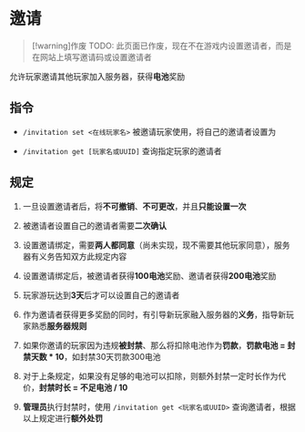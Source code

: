 
# 邀请

>[!warning]作废
>TODO: 此页面已作废，现在不在游戏内设置邀请者，而是在网站上填写邀请码或设置邀请者

允许玩家邀请其他玩家加入服务器，获得**电池**奖励

## 指令

- `/invitation set <在线玩家名>` 被邀请玩家使用，将自己的邀请者设置为

- `/invitation get [玩家名或UUID]` 查询指定玩家的邀请者

## 规定

1. 一旦设置邀请者后，将**不可撤销**、**不可更改**，并且**只能设置一次**

2. 被邀请者设置自己的邀请者需要**二次确认**

3. 设置邀请绑定，需要**两人都同意**（尚未实现，现不需要其他玩家同意），服务器有义务告知双方此规定内容

4. 设置邀请绑定后，被邀请者获得**100电池**奖励、邀请者获得**200电池**奖励

5. 玩家游玩达到**3天**后才可以设置自己的邀请者

6. 作为邀请者获得更多奖励的同时，有引导新玩家融入服务器的**义务**，指导新玩家熟悉**服务器规则**

7. 如果你邀请的玩家因为违规**被封禁**、那么将扣除电池作为**罚款**，**罚款电池 = 封禁天数 * 10**，如封禁30天罚款300电池

8. 对于上条规定，如果没有足够的电池可以扣除，则额外封禁一定时长作为代价，**封禁时长 = 不足电池 / 10**

9. **管理员**执行封禁时，使用 `/invitation get <玩家名或UUID>` 查询邀请者，根据以上规定进行**额外处罚**